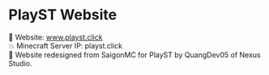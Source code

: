 # PlayST Website
📘 Website: www.playst.click
<br>💥 Minecraft Server IP: playst.click
<br>💖 Website redesigned from SaigonMC for PlayST by QuangDev05 of Nexus Studio.
